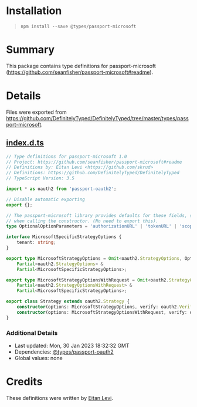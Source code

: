# Installation
> `npm install --save @types/passport-microsoft`

# Summary
This package contains type definitions for passport-microsoft (https://github.com/seanfisher/passport-microsoft#readme).

# Details
Files were exported from https://github.com/DefinitelyTyped/DefinitelyTyped/tree/master/types/passport-microsoft.
## [index.d.ts](https://github.com/DefinitelyTyped/DefinitelyTyped/tree/master/types/passport-microsoft/index.d.ts)
````ts
// Type definitions for passport-microsoft 1.0
// Project: https://github.com/seanfisher/passport-microsoft#readme
// Definitions by: Eitan Levi <https://github.com/skrud>
// Definitions: https://github.com/DefinitelyTyped/DefinitelyTyped
// TypeScript Version: 3.5

import * as oauth2 from 'passport-oauth2';

// Disable automatic exporting
export {};

// The passport-microsoft library provides defaults for these fields, so they become optional
// when calling the constructor. (No need to export this).
type OptionalOptionParameters = 'authorizationURL' | 'tokenURL' | 'scopeSeparator' | 'customHeaders';

interface MicrosoftSpecificStrategyOptions {
    tenant: string;
}

export type MicrosoftStrategyOptions = Omit<oauth2.StrategyOptions, OptionalOptionParameters> &
    Partial<oauth2.StrategyOptions> &
    Partial<MicrosoftSpecificStrategyOptions>;

export type MicrosoftStrategyOptionsWithRequest = Omit<oauth2.StrategyOptionsWithRequest, OptionalOptionParameters> &
    Partial<oauth2.StrategyOptionsWithRequest> &
    Partial<MicrosoftSpecificStrategyOptions>;

export class Strategy extends oauth2.Strategy {
    constructor(options: MicrosoftStrategyOptions, verify: oauth2.VerifyFunction);
    constructor(options: MicrosoftStrategyOptionsWithRequest, verify: oauth2.VerifyFunctionWithRequest);
}

````

### Additional Details
 * Last updated: Mon, 30 Jan 2023 18:32:32 GMT
 * Dependencies: [@types/passport-oauth2](https://npmjs.com/package/@types/passport-oauth2)
 * Global values: none

# Credits
These definitions were written by [Eitan Levi](https://github.com/skrud).
